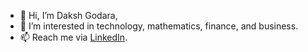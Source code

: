 - 👋 Hi, I’m Daksh Godara,
- 👀 I’m interested in technology, mathematics, finance, and business.
- 📫 Reach me via [LinkedIn](https://www.linkedin.com/in/daksh-godara-2001/).

<!---
dakshgodara2001/dakshgodara2001 is a ✨ special ✨ repository because its `README.md` (this file) appears on your GitHub profile.
You can click the Preview link to take a look at your changes.
--->

